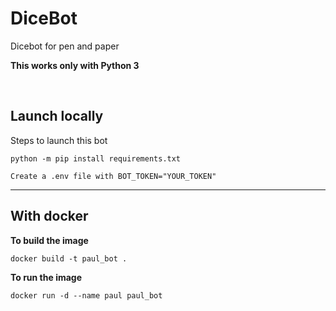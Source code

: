 # DiceBot

Dicebot for pen and paper

**This works only with Python 3**

<br>

## Launch locally

Steps to launch this bot

```
python -m pip install requirements.txt

Create a .env file with BOT_TOKEN="YOUR_TOKEN"

```
---
## With docker

**To build the image**
```
docker build -t paul_bot .
```

**To run the image**
```
docker run -d --name paul paul_bot
```